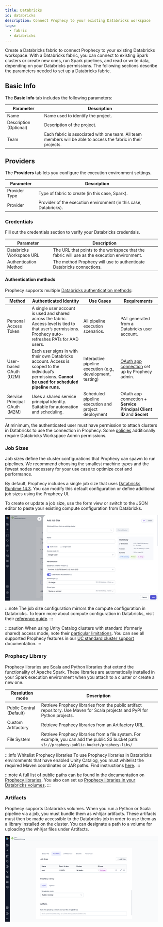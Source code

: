 ```yaml
---
title: Databricks
id: databricks
description: Connect Prophecy to your existing Databricks workspace
tags:
  - fabric
  - databricks
---
```


Create a Databricks fabric to connect Prophecy to your existing Databricks workspace. With a Databricks fabric, you can connect to existing Spark clusters or create new ones, run Spark pipelines, and read or write data, depending on your Databricks permissions. The following sections describe the parameters needed to set up a Databricks fabric.

## Basic Info

The **Basic Info** tab includes the following parameters:

| Parameter              | Description                                                                                                    |
| ---------------------- | -------------------------------------------------------------------------------------------------------------- |
| Name                   | Name used to identify the project.                                                                             |
| Description (Optional) | Description of the project.                                                                                    |
| Team                   | Each fabric is associated with one team. All team members will be able to access the fabric in their projects. |

## Providers

The **Providers** tab lets you configure the execution environment settings.

| Parameter     | Description                                                       |
| ------------- | ----------------------------------------------------------------- |
| Provider Type | Type of fabric to create (in this case, Spark).                   |
| Provider      | Provider of the execution environment (in this case, Databricks). |

### Credentials

Fill out the credentials section to verify your Databricks credentials.

| Parameter                | Description                                                                                 |
| ------------------------ | ------------------------------------------------------------------------------------------- |
| Databricks Workspace URL | The URL that points to the workspace that the fabric will use as the execution environment. |
| Authentication Method    | The method Prophecy will use to authenticate Databricks connections.                        |

#### Authentication methods

Prophecy supports multiple [Databricks authentication methods](https://docs.databricks.com/aws/en/dev-tools/auth):

| Method                        | Authenticated Identity                                                                                                                                   | Use Cases                                                   | Requirements                                                                                     |
| ----------------------------- | -------------------------------------------------------------------------------------------------------------------------------------------------------- | ----------------------------------------------------------- | ------------------------------------------------------------------------------------------------ |
| Personal Access Token         | A single user account is used and shared across the fabric. Access level is tied to that user’s permissions. Prophecy auto-refreshes PATs for AAD users. | All pipeline execution scenarios.                           | PAT generated from a Databricks user account.                                                    |
| User-based OAuth (U2M)        | Each user signs in with their own Databricks account. Access is scoped to the individual’s permissions. **Cannot be used for scheduled pipeline runs.**  | Interactive pipeline execution (e.g., development, testing) | [OAuth app connection](/databricks-oauth-authentication/#requirements) set up by Prophecy admin. |
| Service Principal OAuth (M2M) | Uses a shared service principal identity. Suitable for automation and scheduling.                                                                        | Scheduled pipeline execution and project deployment         | OAuth app connection + **Service Principal Client ID** and **Secret**                            |

At minimum, the authenticated user must have permission to attach clusters in Databricks to use the connection in Prophecy. Some [policies](https://docs.databricks.com/aws/en/admin/clusters/policy-families) additionally require Databricks Workspace Admin permissions.

### Job Sizes

Job sizes define the cluster configurations that Prophecy can spawn to run pipelines. We recommend choosing the smallest machine types and the fewest nodes necessary for your use case to optimize cost and performance.

By default, Prophecy includes a single job size that uses [Databricks Runtime 14.3](https://docs.databricks.com/aws/en/compute#databricks-runtime). You can modify this default configuration or define additional job sizes using the Prophecy UI.

To create or update a job size, use the form view or switch to the JSON editor to paste your existing compute configuration from Databricks.

![Job Size configuration](../img/dbx-job-size.png)

:::note
The job size configuration mirrors the compute configuration in Databricks. To learn more about compute configuration in Databricks, visit their [reference guide](https://docs.databricks.com/aws/en/compute/configure).
:::

:::caution
When using Unity Catalog clusters with standard (formerly shared) access mode, note their [particular limitations](https://docs.databricks.com/en/compute/access-mode-limitations.html#shared-access-mode-limitations-on-unity-catalog). You can see all supported Prophecy features in our [UC standard cluster support](./ucshared) documentation.
:::

### Prophecy Library

Prophecy libraries are Scala and Python libraries that extend the functionality of Apache Spark. These libraries are automatically installed in your Spark execution environment when you attach to a cluster or create a new one.

| **Resolution mode**      | **Description**                                                                                                                                  |
| ------------------------ | ------------------------------------------------------------------------------------------------------------------------------------------------ |
| Public Central (Default) | Retrieve Prophecy libraries from the public artifact repository. Use Maven for Scala projects and PyPI for Python projects.                      |
| Custom Artifactory       | Retrieve Prophecy libraries from an Artifactory URL.                                                                                             |
| File System              | Retrieve Prophecy libraries from a file system. For example, you can add the public S3 bucket path: `s3://prophecy-public-bucket/prophecy-libs/` |

:::info Whitelist Prophecy libraries
To use Prophecy libraries in Databricks environments that have enabled Unity Catalog, you must whitelist the required Maven coordinates or JAR paths. Find instructions [here](/admin/dbx-whitelist-plibs).
:::

:::note
A full list of public paths can be found in the documentation on [Prophecy libraries](/engineers/prophecy-libraries#download-prophecy-libraries). You also can set up [Prophecy libraries in your Databricks volumes](docs/administration/fabrics/Spark-fabrics/databricks/volumns-plibs.md).
:::

### Artifacts

Prophecy supports Databricks volumes. When you run a Python or Scala pipeline via a job, you must bundle them as whl/jar artifacts. These artifacts must then be made accessible to the Databricks job in order to use them as a library installed on the cluster. You can designate a path to a volume for uploading the whl/jar files under Artifacts.

![Artifact settings](../img/dbx-fabric-settings.png)
